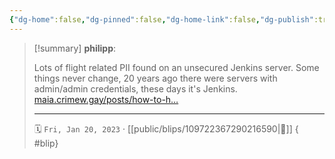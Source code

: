 ```yaml
---
{"dg-home":false,"dg-pinned":false,"dg-home-link":false,"dg-publish":true,"type":"blip","disabled rules":["yaml-title","yaml-title-alias","file-name-heading"],"title":"philipp on mastodon @ 2023-01-20","created-date":"2023-01-20T16:00:57","id":109722367290216590,"updated-date":"2025-05-02T08:50:43","dg-path":"blips/109722367290216590.md","permalink":"/blips/109722367290216590/","dgPassFrontmatter":true}
---
```


> [!summary] **philipp**:
>
> Lots of flight related PII found on an unsecured Jenkins server. Some things never change, 20 years ago there were servers with admin/admin credentials, these days it's Jenkins. [maia.crimew.gay/posts/how-to-h…](https://maia.crimew.gay/posts/how-to-hack-an-airline/)
> - - -
>
> 🗓️ `Fri, Jan 20, 2023` · [[public/blips/109722367290216590\|🔗]]
{ #blip}

